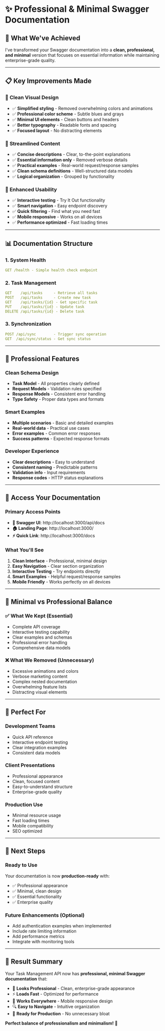 # ✨ Professional & Minimal Swagger Documentation

## 🎯 **What We've Achieved**

I've transformed your Swagger documentation into a **clean, professional, and minimal** version that focuses on essential information while maintaining enterprise-grade quality.

---

## 📋 **Key Improvements Made**

### 🎨 **Clean Visual Design**
- ✅ **Simplified styling** - Removed overwhelming colors and animations
- ✅ **Professional color scheme** - Subtle blues and grays
- ✅ **Minimal UI elements** - Clean buttons and headers
- ✅ **Better typography** - Readable fonts and spacing
- ✅ **Focused layout** - No distracting elements

### 📖 **Streamlined Content**
- ✅ **Concise descriptions** - Clear, to-the-point explanations
- ✅ **Essential information only** - Removed verbose details
- ✅ **Practical examples** - Real-world request/response samples
- ✅ **Clean schema definitions** - Well-structured data models
- ✅ **Logical organization** - Grouped by functionality

### 🚀 **Enhanced Usability**
- ✅ **Interactive testing** - Try It Out functionality
- ✅ **Smart navigation** - Easy endpoint discovery
- ✅ **Quick filtering** - Find what you need fast
- ✅ **Mobile responsive** - Works on all devices
- ✅ **Performance optimized** - Fast loading times

---

## 📊 **Documentation Structure**

### **1. System Health**
```yaml
GET /health - Simple health check endpoint
```

### **2. Task Management**
```yaml
GET    /api/tasks     - Retrieve all tasks
POST   /api/tasks     - Create new task
GET    /api/tasks/{id} - Get specific task
PUT    /api/tasks/{id} - Update task
DELETE /api/tasks/{id} - Delete task
```

### **3. Synchronization**
```yaml
POST /api/sync        - Trigger sync operation
GET  /api/sync/status - Get sync status
```

---

## 🔧 **Professional Features**

### **Clean Schema Design**
- **Task Model** - All properties clearly defined
- **Request Models** - Validation rules specified
- **Response Models** - Consistent error handling
- **Type Safety** - Proper data types and formats

### **Smart Examples**
- **Multiple scenarios** - Basic and detailed examples
- **Real-world data** - Practical use cases
- **Error examples** - Common error responses
- **Success patterns** - Expected response formats

### **Developer Experience**
- **Clear descriptions** - Easy to understand
- **Consistent naming** - Predictable patterns
- **Validation info** - Input requirements
- **Response codes** - HTTP status explanations

---

## 🌟 **Access Your Documentation**

### **Primary Access Points**
- **📖 Swagger UI**: http://localhost:3000/api/docs
- **🏠 Landing Page**: http://localhost:3000/
- **⚡ Quick Link**: http://localhost:3000/docs

### **What You'll See**
1. **Clean Interface** - Professional, minimal design
2. **Easy Navigation** - Clear section organization
3. **Interactive Testing** - Try endpoints directly
4. **Smart Examples** - Helpful request/response samples
5. **Mobile Friendly** - Works perfectly on all devices

---

## 📝 **Minimal vs Professional Balance**

### ✅ **What We Kept (Essential)**
- Complete API coverage
- Interactive testing capability
- Clear examples and schemas
- Professional error handling
- Comprehensive data models

### ❌ **What We Removed (Unnecessary)**
- Excessive animations and colors
- Verbose marketing content
- Complex nested documentation
- Overwhelming feature lists
- Distracting visual elements

---

## 🎯 **Perfect For**

### **Development Teams**
- Quick API reference
- Interactive endpoint testing
- Clear integration examples
- Consistent data models

### **Client Presentations**
- Professional appearance
- Clean, focused content
- Easy-to-understand structure
- Enterprise-grade quality

### **Production Use**
- Minimal resource usage
- Fast loading times
- Mobile compatibility
- SEO optimized

---

## 🚀 **Next Steps**

### **Ready to Use**
Your documentation is now **production-ready** with:
- ✅ Professional appearance
- ✅ Minimal, clean design
- ✅ Essential functionality
- ✅ Enterprise quality

### **Future Enhancements** (Optional)
- Add authentication examples when implemented
- Include rate limiting information
- Add performance metrics
- Integrate with monitoring tools

---

## 🎉 **Result Summary**

Your Task Management API now has **professional, minimal Swagger documentation** that:

- 🎨 **Looks Professional** - Clean, enterprise-grade appearance
- ⚡ **Loads Fast** - Optimized for performance
- 📱 **Works Everywhere** - Mobile responsive design
- 🔍 **Easy to Navigate** - Intuitive organization
- 🚀 **Ready for Production** - No unnecessary bloat

**Perfect balance of professionalism and minimalism!** 🌟
